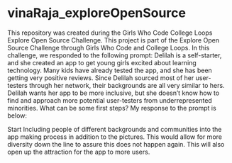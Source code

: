 # vinaRaja_exploreOpenSource
This repository was created during the Girls Who Code College Loops Explore Open Source Challenge.
This project is part of the Explore Open Source Challenge through Girls Who Code and College Loops. In this challenge, we responded to the following prompt: 
Delilah is a self-starter, and she created an app to get young girls excited about learning technology. Many kids have already tested the app, and she has been getting very positive reviews. 
Since Delilah sourced most of her user-testers through her network, their backgrounds are all very similar to hers. Delilah wants her app to be more inclusive, but she doesn’t know how to find and approach more potential user-testers from underrepresented minorities. What can be some first steps?
My response to the prompt is below: 

Start Including people of different backgrounds and communities into the app making process in addition to the pictures. This would allow for more diversity down the line to assure this does not happen again. This will also open up the attraction for the app to more users. 
